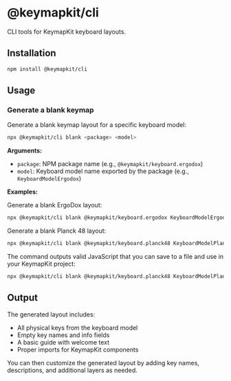 # @keymapkit/cli

CLI tools for KeymapKit keyboard layouts.

## Installation

```bash
npm install @keymapkit/cli
```

## Usage

### Generate a blank keymap

Generate a blank keymap layout for a specific keyboard model:

```bash
npx @keymapkit/cli blank <package> <model>
```

**Arguments:**
- `package`: NPM package name (e.g., `@keymapkit/keyboard.ergodox`)
- `model`: Keyboard model name exported by the package (e.g., `KeyboardModelErgodox`)

**Examples:**

Generate a blank ErgoDox layout:
```bash
npx @keymapkit/cli blank @keymapkit/keyboard.ergodox KeyboardModelErgodox
```

Generate a blank Planck 48 layout:
```bash
npx @keymapkit/cli blank @keymapkit/keyboard.planck48 KeyboardModelPlanck48
```

The command outputs valid JavaScript that you can save to a file and use in your KeymapKit project:

```bash
npx @keymapkit/cli blank @keymapkit/keyboard.planck48 KeyboardModelPlanck48 > my-blank-layout.js
```

## Output

The generated layout includes:
- All physical keys from the keyboard model
- Empty key names and info fields
- A basic guide with welcome text
- Proper imports for KeymapKit components

You can then customize the generated layout by adding key names, descriptions, and additional layers as needed.